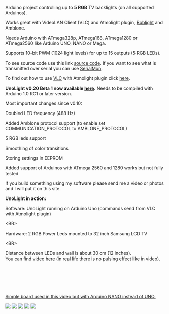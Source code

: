 Arduino project controlling up to <b>5 RGB</b> TV backlights (on all supported Arduinos).

Works great with VideoLAN Client (VLC) and Atmolight plugin, <a href='http://blogger.xs4all.nl/loosen/articles/408218.aspx'>Boblight</a> and Amblone.

Needs Arduino with ATmega328p, ATmega168, ATmega1280 or ATmega2560 like Arduino UNO, NANO  or Mega.

Supports 10-bit PWM (1024 light levels) for up to 15 outputs (5 RGB LEDs).


To see source code use this link <a href='http://code.google.com/p/unolight/source/browse/#svn%2Ftrunk%2Funolight'>source code</a>.
If you want to see what is transmitted over serial you can use <a href='http://www.serialmon.com'>SerialMon</a>.


To find out how to use <a href='http://www.videolan.org/vlc/'>VLC</a> with Atmolight plugin click <a href='http://www.vdr-wiki.de/wiki/index.php/AtmoWin'>here</a>.

<b>UnoLight v0.20 Beta 1 now available <a href='http://unolight.googlecode.com/files/UnoLight%20v0.20%20Beta%201.zip'>here</a>.</b> Needs to be compiled with Arduino 1.0 RC1 or later version.

Most important changes since v0.10:

Doubled LED frequency (488 Hz)


Added Amblone protocol support (to enable set COMMUNICATION\_PROTOCOL to AMBLONE\_PROTOCOL)


5 RGB leds support


Smoothing of color transitions


Storing settings in EEPROM


Added support of Arduinos with ATmega 2560 and 1280 works but not fully tested

If you build something using my software please send me a video or photos and I will put it on this site.

<b>UnoLight in action:</b>

Software: UnoLight running on Arduino Uno (commands send from VLC with Atmolight plugin) 

&lt;BR&gt;


Hardware: 2 RGB Power Leds mounted to 32 inch Samsung LCD TV

&lt;BR&gt;


Distance between LEDs and wall is about 30 cm (12 inches).
<br>
You can find video <a href='http://youtu.be/fJl9OlcRKOU'>here</a> (in real life there is no pulsing effect like in video).<br>
<br>
<br>
<BR><br>
<br>
<br>
<a href='http://oscylo.site50.net/unolight/photos/unolight_simplest_board.jpg'>Simple board used in this video but with Arduino NANO instead of UNO.</a>

<img src='http://oscylo.site50.net/unolight/photos/unolight_photo1.jpg'>
<img src='http://oscylo.site50.net/unolight/photos/unolight_photo2.jpg'>
<img src='http://oscylo.site50.net/unolight/photos/unolight_photo3.jpg'>
<img src='http://oscylo.site50.net/unolight/photos/unolight_photo4.jpg'>
<img src='http://oscylo.site50.net/unolight/photos/unolight_photo5.jpg'>
